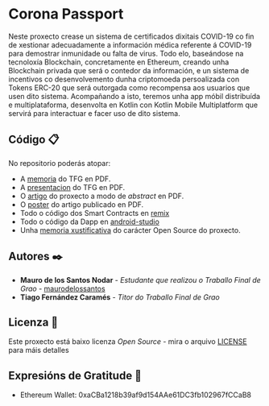 # Corona Passport

Neste proxecto crease un sistema de certificados dixitais COVID-19 co fin de
xestionar adecuadamente a información médica referente á COVID-19 para
demostrar inmunidade ou falta de virus. Todo elo, baseándose na tecnoloxía 
Blockchain, concretamente en Ethereum, creando unha Blockchain privada que será
o contedor da información, e un sistema de incentivos co desenvolvemento
dunha criptomoeda persoalizada con Tokens ERC-20 que será outorgada como 
recompensa aos usuarios que usen dito sistema. Acompañando a isto, teremos unha
app móbil distribuída e multiplataforma, desenvolta en Kotlin con Kotlin 
Mobile Multiplatform que servirá para interactuar e facer uso de dito sistema.

## Código 📋

No repositorio poderás atopar:

* A [memoria](memoria_TFG.pdf) do TFG en PDF.
* A [presentacion](presentacionTFG.pdf) do TFG en PDF.
* O [artigo](publication1.pdf) do proxecto a modo de *abstract* en PDF.
* O [poster](posterPresentation.pdf) do artigo publicado en PDF.
* Todo o código dos Smart Contracts en [remix](remix)
* Todo o código da Dapp en [android-studio](android-studio)
* Unha [memoria xustificativa](memoriaBreve_delossantos.pdf) do carácter Open Source do proxecto.

## Autores ✒️

* **Mauro de los Santos Nodar** - *Estudante que realizou o Traballo Final de Grao* - [maurodelossantos](https://mauropi.ddns.net)
* **Tiago Fernández Caramés** - *Titor do Traballo Final de Grao* 

## Licenza 📄

Este proxecto está baixo licenza *Open Source* - mira o arquivo [LICENSE](LICENSE) para máis detalles

## Expresións de Gratitude 🎁

* Ethereum Wallet: 0xaCBa1218b39af9d154AAe61DC3fb102967fCCaB8
